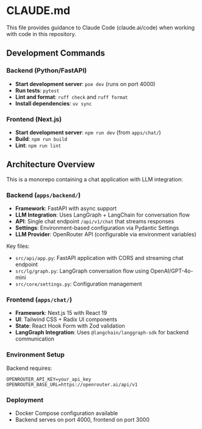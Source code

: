 # CLAUDE.md

This file provides guidance to Claude Code (claude.ai/code) when working with code in this repository.

## Development Commands

### Backend (Python/FastAPI)
- **Start development server**: `poe dev` (runs on port 4000)
- **Run tests**: `pytest`
- **Lint and format**: `ruff check` and `ruff format`
- **Install dependencies**: `uv sync`

### Frontend (Next.js)
- **Start development server**: `npm run dev` (from `apps/chat/`)
- **Build**: `npm run build`
- **Lint**: `npm run lint`

## Architecture Overview

This is a monorepo containing a chat application with LLM integration:

### Backend (`apps/backend/`)
- **Framework**: FastAPI with async support
- **LLM Integration**: Uses LangGraph + LangChain for conversation flow
- **API**: Single chat endpoint `/api/v1/chat` that streams responses
- **Settings**: Environment-based configuration via Pydantic Settings
- **LLM Provider**: OpenRouter API (configurable via environment variables)

Key files:
- `src/api/app.py`: FastAPI application with CORS and streaming chat endpoint
- `src/lg/graph.py`: LangGraph conversation flow using OpenAI/GPT-4o-mini
- `src/core/settings.py`: Configuration management

### Frontend (`apps/chat/`)
- **Framework**: Next.js 15 with React 19
- **UI**: Tailwind CSS + Radix UI components
- **State**: React Hook Form with Zod validation
- **LangGraph Integration**: Uses `@langchain/langgraph-sdk` for backend communication

### Environment Setup
Backend requires:
```
OPENROUTER_API_KEY=your_api_key
OPENROUTER_BASE_URL=https://openrouter.ai/api/v1
```

### Deployment
- Docker Compose configuration available
- Backend serves on port 4000, frontend on port 3000